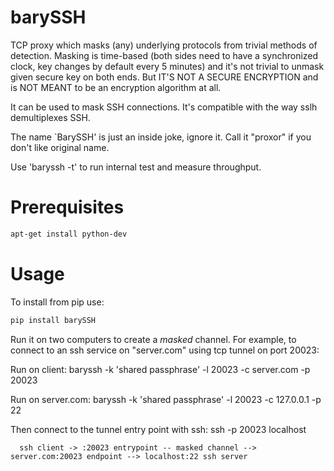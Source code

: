 barySSH
=======

TCP proxy which masks (any) underlying protocols from trivial methods
of detection. Masking is time-based (both sides need to have a
synchronized clock, key changes by default every 5 minutes) and it's not 
trivial to unmask given secure key on both ends. But IT'S NOT A SECURE
ENCRYPTION and is NOT MEANT to be an encryption algorithm at all.

It can be used to mask SSH connections. It's compatible with the way
sslh demultiplexes SSH.

The name `BarySSH' is just an inside joke, ignore it. Call it
"proxor" if you don't like original name.

Use 'baryssh -t' to run internal test and measure throughput.

Prerequisites
=============

```bash
apt-get install python-dev
```

Usage
=====
To install from pip use:

```bash
pip install barySSH
```

Run it on two computers to create a *masked* channel. 
For example, to connect to an ssh service on "server.com" 
using tcp tunnel on port 20023:

Run on client:
baryssh -k 'shared passphrase' -l 20023 -c server.com -p 20023

Run on server.com:
baryssh -k 'shared passphrase' -l 20023 -c 127.0.0.1 -p 22

Then connect to the tunnel entry point with ssh:
ssh -p 20023 localhost

```
  ssh client -> :20023 entrypoint -- masked channel --> server.com:20023 endpoint --> localhost:22 ssh server
```
